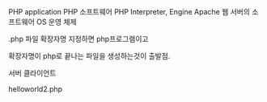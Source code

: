 PHP application
PHP 소프트웨어 PHP Interpreter, Engine
Apache 웹 서버의 소프트웨어
OS 운영 체제 

.php 파일 확장자명 지정하면 php프로그램이고

확장자명이 php로 끝나는 파일을 생성하는것이 출발점.

서버 클라이언트

helloworld2.php